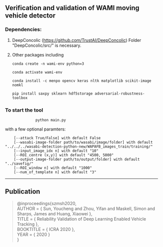 ## Verification and validation of WAMI moving vehicle detector

### Dependencies: 

1. DeepConcolic (https://github.com/TrustAI/DeepConcolic)
Folder "DeepConcolic/src/" is necessary.

2. Other packages including 

       conda create -n wami-env python=3
       
       conda activate wami-env
       
       conda install -c menpo opencv keras nltk matplotlib scikit-image nomkl
      
       pip install saxpy sklearn hdf5storage adversarial-robustness-toolbox


### To start the tool

                  python main.py 
                  
with a few optional paramters: 

        [--attack True/False] with default False
        [--wasabi-image-folder path/to/wasabi/image/folder] with default "../../../wasabi-detection-python-new/WAPAFB_images_train/training/"
        [--input_image_idx n] with default "10"
        [--ROI_centre (x,y)] with default "4500, 5000"
        [--output-image-folder path/to/output/folder] with default "../savefig/"
        [--ROI_window n] with default "1000"
        [--num_of_template n] with default "3"

----

## Publication

>@inproceedings{szmsh2020,  
>  AUTHOR    = { Sun, Youcheng and Zhou, Yifan and Maskell, Simon and Sharps, James and Huang, Xiaowei },               
>  TITLE     = { Reliability Validation of Deep Learning Enabled Vehicle Tracking },  
>  BOOKTITLE = { ICRA 2020 },  
>  YEAR      = { 2020 }  
>}




